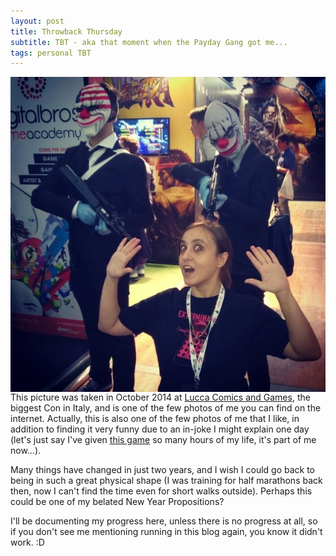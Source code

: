 ```yaml
---
layout: post
title: Throwback Thursday
subtitle: TBT - aka that moment when the Payday Gang got me...
tags: personal TBT
---
```


<img src="/img/11022016/TBT.jpg" alt="a picture of Melyanna and two Payday2 cosplayers" align="left" style="PADDING-RIGHT: 5px"/> This picture was taken in October 2014 at [Lucca Comics and Games](http://www.luccacomicsandgames.com/it/lcg/home/), the biggest Con in Italy, and is one of the few photos of me you can find on the internet.
Actually, this is also one of the few photos of me that I like, in addition to finding it very funny due to an in-joke I might explain one day (let's just say I've given [this game](http://www.overkillsoftware.com/games/payday-2/) so many hours of my life, it's part of me now...).

Many things have changed in just two years, and I wish I could go back to being in such a great physical shape (I was training for half marathons back then, now I can't find the time even for short walks outside).
Perhaps this could be one of my belated New Year Propositions?

I'll be documenting my progress here, unless there is no progress at all, so if you don't see me mentioning running in this blog again, you know it didn't work. :D
